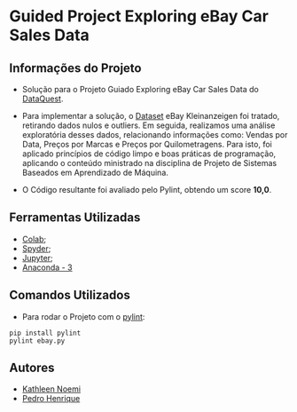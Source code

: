 # Guided Project Exploring eBay Car Sales Data

## Informações do Projeto

* Solução para o Projeto Guiado Exploring eBay Car Sales Data do [DataQuest](https://app.dataquest.io/).

* Para implementar a solução, o [Dataset](https://data.world/data-society/used-cars-data) eBay Kleinanzeigen foi tratado, retirando dados nulos e outliers. Em seguida, realizamos uma análise exploratória desses dados, relacionando informações como: Vendas por Data, Preços por Marcas e Preços por Quilometragens. Para isto, foi aplicado princípios de código limpo e boas práticas de programação, aplicando o conteúdo ministrado na disciplina de Projeto de Sistemas Baseados em Aprendizado de Máquina. 

* O Código resultante foi avaliado pelo Pylint, obtendo um score **10,0**.

## Ferramentas Utilizadas

* [Colab](https://colab.research.google.com);
* [Spyder](https://www.spyder-ide.org);
* [Jupyter](https://jupyter.org);
* [Anaconda - 3](https://www.anaconda.com/products/individual)  

## Comandos Utilizados

* Para rodar o Projeto com o [pylint](https://pypi.org/project/pylint): 
```
pip install pylint
pylint ebay.py
```

## Autores
* [Kathleen Noemi](https://github.com/kathleenrego)
* [Pedro Henrique](https://github.com/pedrohfonseca)
